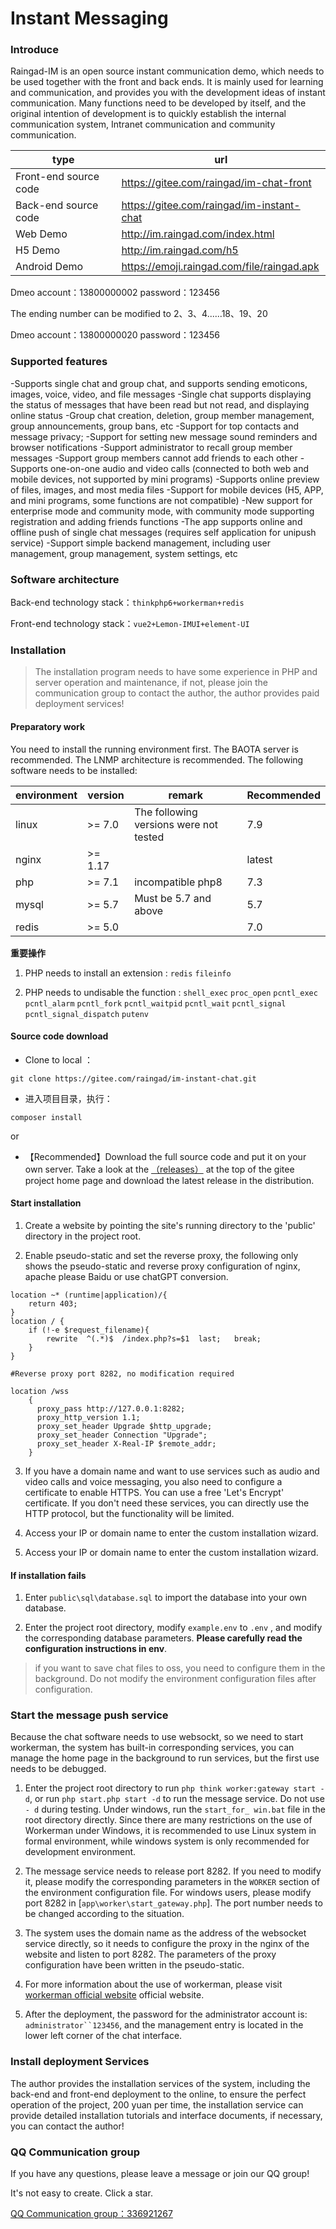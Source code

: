 # Instant Messaging

### Introduce
Raingad-IM is an open source instant communication demo, which needs to be used together with the front and back ends. It is mainly used for learning and communication, and provides you with the development ideas of instant communication. Many functions need to be developed by itself, and the original intention of development is to quickly establish the internal communication system, Intranet communication and community communication.

|  type | url |
| --------- | ---- |
| Front-end source code    | https://gitee.com/raingad/im-chat-front |
| Back-end source code | https://gitee.com/raingad/im-instant-chat |
| Web Demo | http://im.raingad.com/index.html |
| H5 Demo | http://im.raingad.com/h5 |
| Android Demo | https://emoji.raingad.com/file/raingad.apk |


Dmeo account：13800000002  password：123456

The ending number can be modified to 2、3、4......18、19、20 

Dmeo account：13800000020  password：123456 

### Supported features

-Supports single chat and group chat, and supports sending emoticons, images, voice, video, and file messages
-Single chat supports displaying the status of messages that have been read but not read, and displaying online status
-Group chat creation, deletion, group member management, group announcements, group bans, etc
-Support for top contacts and message privacy;
-Support for setting new message sound reminders and browser notifications
-Support administrator to recall group member messages
-Support group members cannot add friends to each other
-Supports one-on-one audio and video calls (connected to both web and mobile devices, not supported by mini programs)
-Supports online preview of files, images, and most media files
-Support for mobile devices (H5, APP, and mini programs, some functions are not compatible)
-New support for enterprise mode and community mode, with community mode supporting registration and adding friends functions
-The app supports online and offline push of single chat messages (requires self application for unipush service)
-Support simple backend management, including user management, group management, system settings, etc


### Software architecture

Back-end technology stack：`thinkphp6+workerman+redis`

Front-end technology stack：`vue2+Lemon-IMUI+element-UI`


### Installation
> The installation program needs to have some experience in PHP and server operation and maintenance, if not, please join the communication group to contact the author, the author provides paid deployment services!

#### Preparatory work
You need to install the running environment first. The BAOTA server is recommended. The LNMP architecture is recommended. The following software needs to be installed:

|  environment | version | remark | Recommended |
| --------- | ---- | ---- | ---|
| linux    | >= 7.0 |  The following versions were not tested   | 7.9 |
| nginx    | >= 1.17 |     | latest |
| php | >= 7.1 |  incompatible php8    | 7.3 |
| mysql    | >= 5.7 | Must be 5.7 and above     | 5.7 |
| redis    | >= 5.0 |     | 7.0 |

**重要操作**

1. PHP needs to install an extension : `redis` `fileinfo`

2. PHP needs to undisable the function : `shell_exec` `proc_open` `pcntl_exec` `pcntl_alarm` `pcntl_fork` `pcntl_waitpid` `pcntl_wait` `pcntl_signal` `pcntl_signal_dispatch` `putenv`

#### Source code download
- Clone to local ： 
``` 
git clone https://gitee.com/raingad/im-instant-chat.git
```
- 进入项目目录，执行： 
```
composer install
```
or

- 【Recommended】Download the full source code and put it on your own server. Take a look at the  [（releases）](https://gitee.com/raingad/im-instant-chat/releases) at the top of the gitee project home page and download the latest release in the distribution.

#### Start installation
1. Create a website by pointing the site's running directory to the 'public' directory in the project root.



2. Enable pseudo-static and set the reverse proxy, the following only shows the pseudo-static and reverse proxy configuration of nginx, apache please Baidu or use chatGPT conversion.


``` 
location ~* (runtime|application)/{
	return 403;
}
location / {
	if (!-e $request_filename){
		rewrite  ^(.*)$  /index.php?s=$1  last;   break;
	}
}

#Reverse proxy port 8282, no modification required

location /wss
    {
      proxy_pass http://127.0.0.1:8282;
      proxy_http_version 1.1;
      proxy_set_header Upgrade $http_upgrade;
      proxy_set_header Connection "Upgrade";
      proxy_set_header X-Real-IP $remote_addr;
    }
```

3. If you have a domain name and want to use services such as audio and video calls and voice messaging, you also need to configure a certificate to enable HTTPS. You can use a free 'Let's Encrypt' certificate. If you don't need these services, you can directly use the HTTP protocol, but the functionality will be limited.
   
4. Access your IP or domain name to enter the custom installation wizard.
   
5. Access your IP or domain name to enter the custom installation wizard.

#### If installation fails
1.  Enter  `public\sql\database.sql`  to import the database into your own database.

2.  Enter the project root directory, modify  `example.env` to `.env` , and modify the corresponding database parameters. **Please carefully read the configuration instructions in env**.

> if you want to save chat files to oss, you need to configure them in the background. Do not modify the environment configuration files after configuration.

### Start the message push service
Because the chat software needs to use websockt, so we need to start workerman, the system has built-in corresponding services, you can manage the home page in the background to run services, but the first use needs to be debugged.

1. Enter the project root directory to run `php think worker:gateway start -d`, or run `php start.php start -d` to run the message service. Do not use `- d` during testing. Under windows, run the `start_for_ win.bat` file in the root directory directly. Since there are many restrictions on the use of Workerman under Windows, it is recommended to use Linux system in formal environment, while windows system is only recommended for development environment.

2. The message service needs to release port 8282. If you need to modify it, please modify the corresponding parameters in the `WORKER` section of the environment configuration file. For windows users, please modify port 8282 in [`app\worker\start_gateway.php`]. The port number needs to be changed according to the situation.
   
3. The system uses the domain name as the address of the websocket service directly, so it needs to configure the proxy in the nginx of the website and listen to port 8282. The parameters of the proxy configuration have been written in the pseudo-static.

4. For more information about the use of workerman, please visit [workerman official website](https://www.workerman.net/) official website.

5. After the deployment, the password for the administrator account is: `administrator``123456`, and the management entry is located in the lower left corner of the chat interface.

### Install deployment Services

The author provides the installation services of the system, including the back-end and front-end deployment to the online, to ensure the perfect operation of the project, 200 yuan per time, the installation service can provide detailed installation tutorials and interface documents, if necessary, you can contact the author!

### QQ Communication group
If you have any questions, please leave a message or join our QQ group!

It's not easy to create. Click a star.

[QQ Communication group：336921267](https://jq.qq.com/?_wv=1027&k=jMQAt9lh)

